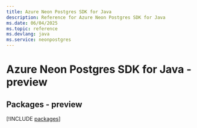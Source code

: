 ```yaml
---
title: Azure Neon Postgres SDK for Java
description: Reference for Azure Neon Postgres SDK for Java
ms.date: 06/04/2025
ms.topic: reference
ms.devlang: java
ms.service: neonpostgres
---
```

# Azure Neon Postgres SDK for Java - preview
## Packages - preview
[!INCLUDE [packages](neon-postgres-index.md)]